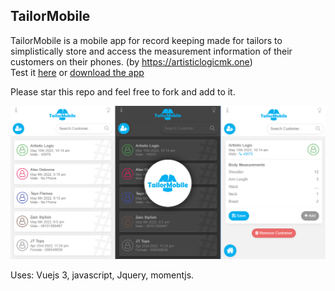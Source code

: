## TailorMobile
TailorMobile is a mobile app for record keeping made for tailors to simplistically store and access the measurement information of their customers on their phones. (by https://artisticlogicmk.one)<br>
Test it [here](https://tailormobile.artisticlogicmk.one) or [download the app](https://tailormobile.artisticlogicmk.one/download/TailorMobile_v1.0.0.apk)

Please star this repo and feel free to fork and add to it.

![Screenshot](tailor.png)

Uses:
Vuejs 3, javascript, Jquery, momentjs.
